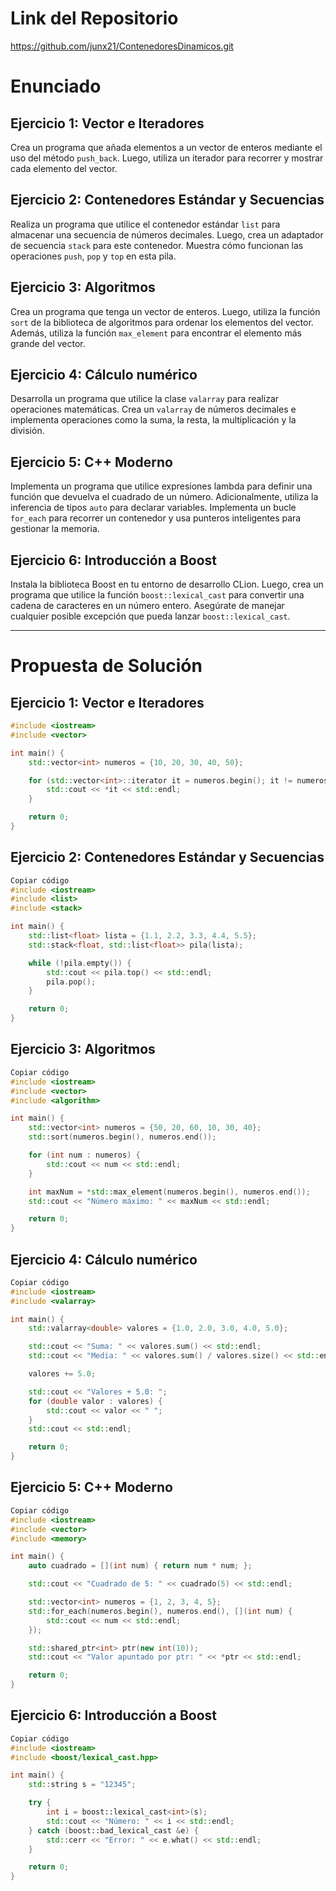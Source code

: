 # Link del Repositorio 

https://github.com/junx21/ContenedoresDinamicos.git

# Enunciado

## Ejercicio 1: Vector e Iteradores
Crea un programa que añada elementos a un vector de enteros mediante el uso del método `push_back`. Luego, utiliza un iterador para recorrer y mostrar cada elemento del vector.

## Ejercicio 2: Contenedores Estándar y Secuencias
Realiza un programa que utilice el contenedor estándar `list` para almacenar una secuencia de números decimales. Luego, crea un adaptador de secuencia `stack` para este contenedor. Muestra cómo funcionan las operaciones `push`, `pop` y `top` en esta pila.

## Ejercicio 3: Algoritmos
Crea un programa que tenga un vector de enteros. Luego, utiliza la función `sort` de la biblioteca de algoritmos para ordenar los elementos del vector. Además, utiliza la función `max_element` para encontrar el elemento más grande del vector.

## Ejercicio 4: Cálculo numérico
Desarrolla un programa que utilice la clase `valarray` para realizar operaciones matemáticas. Crea un `valarray` de números decimales e implementa operaciones como la suma, la resta, la multiplicación y la división.

## Ejercicio 5: C++ Moderno
Implementa un programa que utilice expresiones lambda para definir una función que devuelva el cuadrado de un número. Adicionalmente, utiliza la inferencia de tipos `auto` para declarar variables. Implementa un bucle `for_each` para recorrer un contenedor y usa punteros inteligentes para gestionar la memoria.

## Ejercicio 6: Introducción a Boost
Instala la biblioteca Boost en tu entorno de desarrollo CLion. Luego, crea un programa que utilice la función `boost::lexical_cast` para convertir una cadena de caracteres en un número entero. Asegúrate de manejar cualquier posible excepción que pueda lanzar `boost::lexical_cast`.

---

# Propuesta de Solución

## Ejercicio 1: Vector e Iteradores

```cpp
#include <iostream>
#include <vector>

int main() {
    std::vector<int> numeros = {10, 20, 30, 40, 50};

    for (std::vector<int>::iterator it = numeros.begin(); it != numeros.end(); ++it) {
        std::cout << *it << std::endl;
    }

    return 0;
}
```

## Ejercicio 2: Contenedores Estándar y Secuencias
```cpp
Copiar código
#include <iostream>
#include <list>
#include <stack>

int main() {
    std::list<float> lista = {1.1, 2.2, 3.3, 4.4, 5.5};
    std::stack<float, std::list<float>> pila(lista);

    while (!pila.empty()) {
        std::cout << pila.top() << std::endl;
        pila.pop();
    }

    return 0;
}
```
## Ejercicio 3: Algoritmos
```cpp
Copiar código
#include <iostream>
#include <vector>
#include <algorithm>

int main() {
    std::vector<int> numeros = {50, 20, 60, 10, 30, 40};
    std::sort(numeros.begin(), numeros.end());

    for (int num : numeros) {
        std::cout << num << std::endl;
    }

    int maxNum = *std::max_element(numeros.begin(), numeros.end());
    std::cout << "Número máximo: " << maxNum << std::endl;

    return 0;
}
```
## Ejercicio 4: Cálculo numérico
```cpp
Copiar código
#include <iostream>
#include <valarray>

int main() {
    std::valarray<double> valores = {1.0, 2.0, 3.0, 4.0, 5.0};

    std::cout << "Suma: " << valores.sum() << std::endl;
    std::cout << "Media: " << valores.sum() / valores.size() << std::endl;

    valores += 5.0;

    std::cout << "Valores + 5.0: ";
    for (double valor : valores) {
        std::cout << valor << " ";
    }
    std::cout << std::endl;

    return 0;
}
```
## Ejercicio 5: C++ Moderno
```cpp
Copiar código
#include <iostream>
#include <vector>
#include <memory>

int main() {
    auto cuadrado = [](int num) { return num * num; };

    std::cout << "Cuadrado de 5: " << cuadrado(5) << std::endl;

    std::vector<int> numeros = {1, 2, 3, 4, 5};
    std::for_each(numeros.begin(), numeros.end(), [](int num) {
        std::cout << num << std::endl;
    });

    std::shared_ptr<int> ptr(new int(10));
    std::cout << "Valor apuntado por ptr: " << *ptr << std::endl;

    return 0;
}
```
## Ejercicio 6: Introducción a Boost
```cpp
Copiar código
#include <iostream>
#include <boost/lexical_cast.hpp>

int main() {
    std::string s = "12345";

    try {
        int i = boost::lexical_cast<int>(s);
        std::cout << "Número: " << i << std::endl;
    } catch (boost::bad_lexical_cast &e) {
        std::cerr << "Error: " << e.what() << std::endl;
    }

    return 0;
}
```
